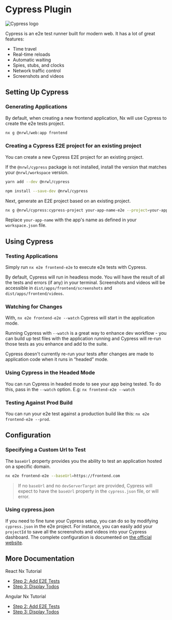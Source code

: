 # Cypress Plugin

![Cypress logo](/shared/cypress-logo.png)

Cypress is an e2e test runner built for modern web. It has a lot of great features:

- Time travel
- Real-time reloads
- Automatic waiting
- Spies, stubs, and clocks
- Network traffic control
- Screenshots and videos

## Setting Up Cypress

### Generating Applications

By default, when creating a new frontend application, Nx will use Cypress to create the e2e tests project.

```bash
nx g @nrwl/web:app frontend
```

### Creating a Cypress E2E project for an existing project

You can create a new Cypress E2E project for an existing project.

If the `@nrwl/cypress` package is not installed, install the version that matches your `@nrwl/workspace` version.

```bash
yarn add --dev @nrwl/cypress
```

```bash
npm install --save-dev @nrwl/cypress
```

Next, generate an E2E project based on an existing project.

```bash
nx g @nrwl/cypress:cypress-project your-app-name-e2e --project=your-app-name
```

Replace `your-app-name` with the app's name as defined in your `workspace.json` file.

## Using Cypress

### Testing Applications

Simply run `nx e2e frontend-e2e` to execute e2e tests with Cypress.

By default, Cypress will run in headless mode. You will have the result of all the tests and errors (if any) in your terminal. Screenshots and videos will be accessible in `dist/apps/frontend/screenshots` and `dist/apps/frontend/videos`.

### Watching for Changes

With, `nx e2e frontend-e2e --watch` Cypress will start in the application mode.

Running Cypress with `--watch` is a great way to enhance dev workflow - you can build up test files with the application running and Cypress will re-run those tests as you enhance and add to the suite.

Cypress doesn't currently re-run your tests after changes are made to application code when it runs in “headed” mode.

### Using Cypress in the Headed Mode

You can run Cypress in headed mode to see your app being tested. To do this, pass in the `--watch` option. E.g: `nx frontend-e2e --watch`

### Testing Against Prod Build

You can run your e2e test against a production build like this: `nx e2e frontend-e2e --prod`.

## Configuration

### Specifying a Custom Url to Test

The `baseUrl` property provides you the ability to test an application hosted on a specific domain.

```bash
nx e2e frontend-e2e --baseUrl=https://frontend.com
```

> If no `baseUrl` and no `devServerTarget` are provided, Cypress will expect to have the `baseUrl` property in the `cypress.json` file, or will error.

### Using cypress.json

If you need to fine tune your Cypress setup, you can do so by modifying `cypress.json` in the e2e project. For instance, you can easily add your `projectId` to save all the screenshots and videos into your Cypress dashboard. The complete configuration is documented on [the official website](https://docs.cypress.io/guides/references/configuration.html#Options).

## More Documentation

React Nx Tutorial

- [Step 2: Add E2E Tests](/react-tutorial/02-add-e2e-test)
- [Step 3: Display Todos](/react-tutorial/03-display-todos)

Angular Nx Tutorial

- [Step 2: Add E2E Tests](/angular-tutorial/02-add-e2e-test)
- [Step 3: Display Todos](/angular-tutorial/03-display-todos)
